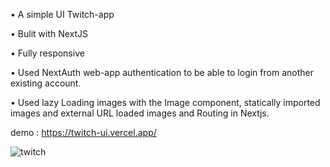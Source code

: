  
 • A simple UI Twitch-app
 
 • Bulit with NextJS
 
 • Fully responsive 
 
 • Used NextAuth web-app authentication to be able to login from
   another existing account.
 
 • Used lazy Loading images with the Image component, statically imported images
   and external URL loaded images and Routing in Nextjs.
 
 demo : https://twitch-ui.vercel.app/
 
 
 ![twitch](https://user-images.githubusercontent.com/102383362/185799035-648e3fcf-c594-42e6-9cf5-bb9efc936718.png)
